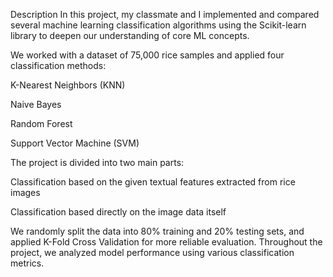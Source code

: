 Description
In this project, my classmate and I implemented and compared several machine learning classification algorithms using the Scikit-learn library to deepen our understanding of core ML concepts.

We worked with a dataset of 75,000 rice samples and applied four classification methods:

K-Nearest Neighbors (KNN)

Naive Bayes

Random Forest

Support Vector Machine (SVM)

The project is divided into two main parts:

Classification based on the given textual features extracted from rice images

Classification based directly on the image data itself

We randomly split the data into 80% training and 20% testing sets, and applied K-Fold Cross Validation for more reliable evaluation. Throughout the project, we analyzed model performance using various classification metrics.
